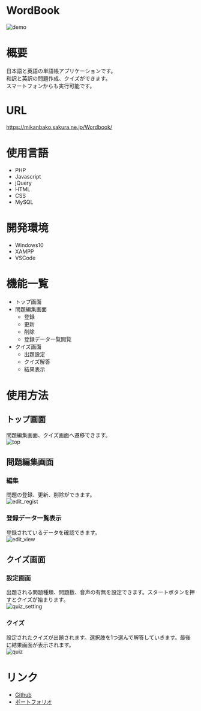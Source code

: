 # WordBook

![demo](https://user-images.githubusercontent.com/18690548/127679785-756d6c48-cc78-43e1-8e1b-9ba9f688b0a9.gif)

# 概要
日本語と英語の単語帳アプリケーションです。  
和訳と英訳の問題作成、クイズができます。  
スマートフォンからも実行可能です。 

# URL
https://mikanbako.sakura.ne.jp/Wordbook/

# 使用言語
* PHP
* Javascript
* jQuery
* HTML
* CSS
* MySQL

# 開発環境
* Windows10
* XAMPP
* VSCode

# 機能一覧
* トップ画面
* 問題編集画面
  * 登録
  * 更新
  * 削除
  * 登録データ一覧閲覧
* クイズ画面
  * 出題設定
  * クイズ解答
  * 結果表示

# 使用方法
## トップ画面
問題編集画面、クイズ画面へ遷移できます。  
![top](https://user-images.githubusercontent.com/18690548/127679981-5b18eefe-d5c2-40ab-b43d-b9d94e0fbcfc.png)

## 問題編集画面
### 編集
問題の登録、更新、削除ができます。  
![edit_regist](https://user-images.githubusercontent.com/18690548/127680102-60316beb-7423-466c-a857-9a5439bee501.gif)

### 登録データ一覧表示
登録されているデータを確認できます。  
![edit_view](https://user-images.githubusercontent.com/18690548/127680193-317899d4-bcb9-40fe-8a1d-abfa075e889e.gif)

## クイズ画面
### 設定画面
出題される問題種類、問題数、音声の有無を設定できます。スタートボタンを押すとクイズが始まります。  
![quiz_setting](https://user-images.githubusercontent.com/18690548/127680400-a8f6203f-c76e-4adc-9c9c-e214643394e3.png)

### クイズ
設定されたクイズが出題されます。選択肢を1つ選んで解答していきます。最後に結果画面が表示されます。  
![quiz](https://user-images.githubusercontent.com/18690548/127680818-e8f1ca7d-4d7c-496b-963b-97e8a9e0b508.gif)

# リンク
* [Github](https://github.com/yoshitaka7144)
* [ポートフォリオ](https://mikanbako.sakura.ne.jp/portfolio/)